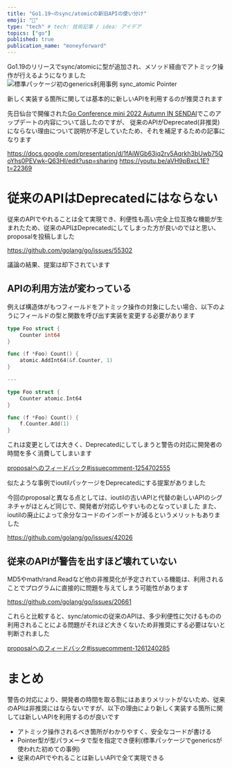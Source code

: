 ```yaml
---
title: "Go1.19~のsync/atomicの新旧APIの使い分け"
emoji: "👋"
type: "tech" # tech: 技術記事 / idea: アイデア
topics: ["go"]
published: true
publication_name: "moneyforward"
---
```


Go1.19のリリースでsync/atomicに型が追加され、メソッド経由でアトミック操作が行えるようになりました
![標準パッケージ初のgenerics利用事例 _sync_atomic Pointer_](https://user-images.githubusercontent.com/49834542/196239608-5a76ca3f-1330-40b2-8d7d-16a42b20dbc4.png)

新しく実装する箇所に関しては基本的に新しいAPIを利用するのが推奨されます

先日仙台で開催された[Go Conference mini 2022 Autumn IN SENDAI](https://sendaigo.connpass.com/event/256463/)でこのアップデートの内容について話したのですが、 従来のAPIがDeprecated(非推奨)にならない理由について説明が不足していたため、それを補足するための記事になります

https://docs.google.com/presentation/d/1fAiWGb63jq2rv5Aqrkh3bUwb75QoYhs0PEVwk-Q63HI/edit?usp=sharing
https://youtu.be/aVH9pBxcL1E?t=22369

# 従来のAPIはDeprecatedにはならない
従来のAPIでやれることは全て実現でき、利便性も高い完全上位互換な機能が生まれたため、従来のAPIはDeprecatedにしてしまった方が良いのではと思い、proposalを投稿しました

https://github.com/golang/go/issues/55302

議論の結果、提案は却下されています

## APIの利用方法が変わっている

例えば構造体がもつフィールドをアトミック操作の対象にしたい場合、以下のようにフィールドの型と関数を呼び出す実装を変更する必要があります

```go
type Foo struct {
	Counter int64
}

func (f *Foo) Count() {
	atomic.AddInt64(&f.Counter, 1)
}

---

type Foo struct {
	Counter atomic.Int64
}

func (f *Foo) Count() {
	f.Counter.Add(1)
}
```

これは変更としては大きく、Deprecatedにしてしまうと警告の対応に開発者の時間を多く消費してしまいます

[proposalへのフィードバック#issuecomment-1254702555](https://github.com/golang/go/issues/55302#issuecomment-1254702555)

似たような事例でioutilパッケージをDeprecatedにする提案がありました

今回のproposalと異なる点としては、ioutilの古いAPIと代替の新しいAPIのシグネチャがほとんど同じで、開発者が対応しやすいものとなっていました
また、ioutilの廃止によって余分なコードのインポートが減るというメリットもありました

https://github.com/golang/go/issues/42026

## 従来のAPIが警告を出すほど壊れていない
MD5やmath/rand.Readなど他の非推奨化が予定されている機能は、利用されることでプログラムに直接的に問題を与えてしまう可能性があります

https://github.com/golang/go/issues/20661

これらと比較すると、sync/atomicの従来のAPIは、多少利便性に欠けるものの利用されることによる問題がそれほど大きくないため非推奨にする必要はないと判断されました

[proposalへのフィードバック#issuecomment-1261240285](https://github.com/golang/go/issues/55302#issuecomment-1261240285)

# まとめ
警告の対応により、開発者の時間を取る割にはあまりメリットがないため、従来のAPIは非推奨にはならないですが、以下の理由により新しく実装する箇所に関しては新しいAPIを利用するのが良いです
- アトミック操作されるべき箇所がわかりやすく、安全なコードが書ける
- Pointer型が型パラメータで型を指定でき便利(標準パッケージでgenericsが使われた初めての事例)
- 従来のAPIでやれることは新しいAPIで全て実現できる

